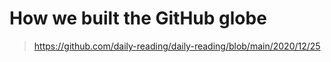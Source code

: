 # How we built the GitHub globe

> https://github.com/daily-reading/daily-reading/blob/main/2020/12/25
